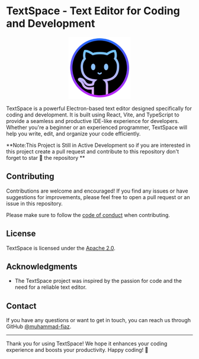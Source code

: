 # TextSpace - Text Editor for Coding and Development

<p align="center">
  <img src="assets/icons/AppIcon.appiconset/Icon-83.5@2x.png" alt="TextSpace Logo">
</p>

TextSpace is a powerful Electron-based text editor designed specifically for coding and development. It is built using React, Vite, and TypeScript to provide a seamless and productive IDE-like experience for developers. Whether you're a beginner or an experienced programmer, TextSpace will help you write, edit, and organize your code efficiently.

**Note:This Project is Still in Active Development so if you are interested in this project create a pull request and contribute to this repository don't forget to star 🌟 the repository **

## Contributing

Contributions are welcome and encouraged! If you find any issues or have suggestions for improvements, please feel free to open a pull request or an issue in this repository.

Please make sure to follow the [code of conduct](./CODE_OF_CONDUCT.md) when contributing.

## License

TextSpace is licensed under the [Apache 2.0](./LICENSE).

## Acknowledgments

- The TextSpace project was inspired by the passion for code and the need for a reliable text editor.

## Contact

If you have any questions or want to get in touch, you can reach us through GitHub [@muhammad-fiaz](https://github.com/muhammad-fiaz/).

---

Thank you for using TextSpace! We hope it enhances your coding experience and boosts your productivity. Happy coding! 🚀

